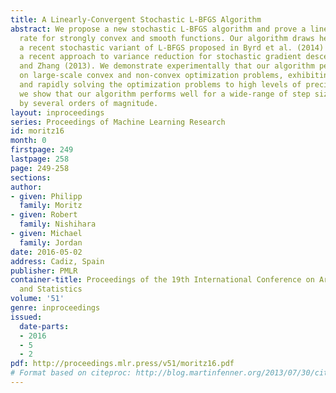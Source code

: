 ```yaml
---
title: A Linearly-Convergent Stochastic L-BFGS Algorithm
abstract: We propose a new stochastic L-BFGS algorithm and prove a linear convergence
  rate for strongly convex and smooth functions. Our algorithm draws heavily from
  a recent stochastic variant of L-BFGS proposed in Byrd et al. (2014) as well as
  a recent approach to variance reduction for stochastic gradient descent from Johnson
  and Zhang (2013). We demonstrate experimentally that our algorithm performs well
  on large-scale convex and non-convex optimization problems, exhibiting linear convergence
  and rapidly solving the optimization problems to high levels of precision. Furthermore,
  we show that our algorithm performs well for a wide-range of step sizes, often differing
  by several orders of magnitude.
layout: inproceedings
series: Proceedings of Machine Learning Research
id: moritz16
month: 0
firstpage: 249
lastpage: 258
page: 249-258
sections: 
author:
- given: Philipp
  family: Moritz
- given: Robert
  family: Nishihara
- given: Michael
  family: Jordan
date: 2016-05-02
address: Cadiz, Spain
publisher: PMLR
container-title: Proceedings of the 19th International Conference on Artificial Intelligence
  and Statistics
volume: '51'
genre: inproceedings
issued:
  date-parts:
  - 2016
  - 5
  - 2
pdf: http://proceedings.mlr.press/v51/moritz16.pdf
# Format based on citeproc: http://blog.martinfenner.org/2013/07/30/citeproc-yaml-for-bibliographies/
---
```


